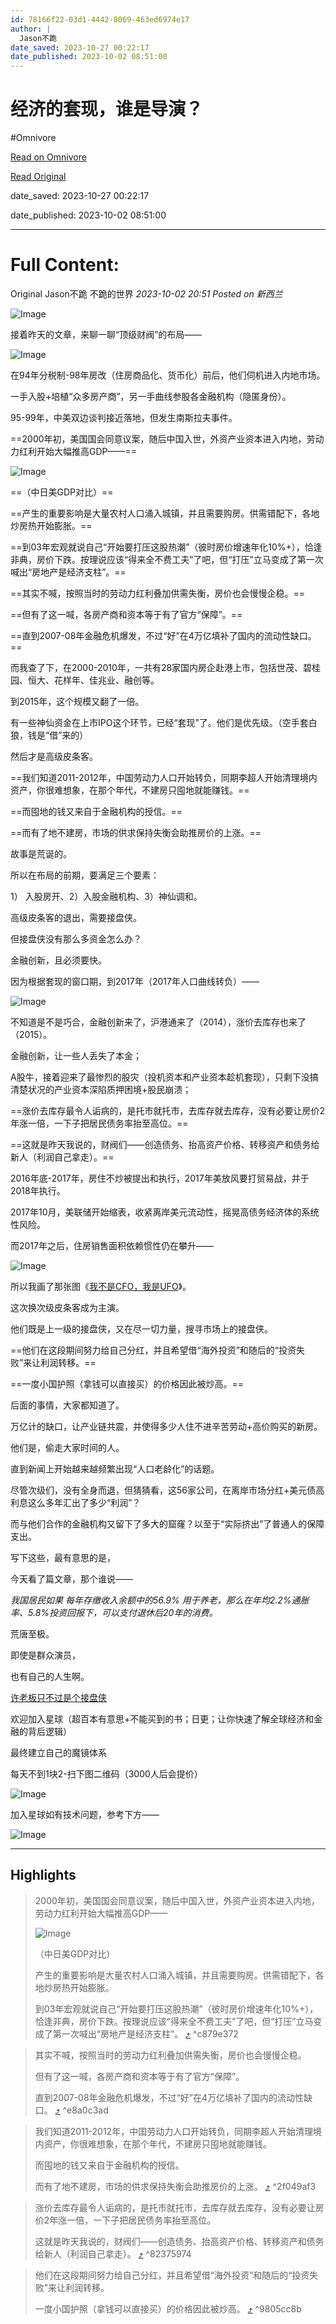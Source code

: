 ```yaml
---
id: 78166f22-03d1-4442-8069-463ed6974e17
author: |
  Jason不跪
date_saved: 2023-10-27 00:22:17
date_published: 2023-10-02 08:51:00
---
```


# 经济的套现，谁是导演？
#Omnivore

[Read on Omnivore](https://omnivore.app/me/-18b6f5e5ef2)

[Read Original](https://mp.weixin.qq.com/s?__biz=MzkwOTU2NzM0NQ%3D%3D&chksm=c139f69df64e7f8b4065d32e7f0c19af73034abb7a8913329b4684dbe9bd827cf8b520b00e0c&idx=1&mid=2247484035&scene=21&sn=bef2dee7bea10444108fa88985d2f947)

date_saved: 2023-10-27 00:22:17

date_published: 2023-10-02 08:51:00

--- 

# Full Content: 

Original Jason不跪  不跪的世界 _2023-10-02 20:51_ _Posted on 新西兰_ 

![Image](https://proxy-prod.omnivore-image-cache.app/0x0,sd_Dm82wCOtQqypL2oqm4UuwQBwfRhmBKwojhoXx2GdU/https://mmbiz.qpic.cn/mmbiz_jpg/H9ujOOo7THjt6u3F56C6XRLpLnWq1HZNibxiaolfsgKEoMibjsaia5rhpp4uY2gHCcETKW9OVSM3JcuhtEia1ic2ZgLg/640?wx_fmt=jpeg)

接着昨天的文章，来聊一聊“顶级财阀”的布局——

![Image](https://proxy-prod.omnivore-image-cache.app/0x0,sJxAU6TavOWj7yoPT5jZaJoDSPF7VWgn2dlBAlT-Bvls/https://mmbiz.qpic.cn/mmbiz_png/H9ujOOo7THjt6u3F56C6XRLpLnWq1HZN6RpfDMlwWicib2KiaGrEVk4UBcSic5v5K0AiaGjP1xqBqQWLjPeiciaqQsktQ/640?wx_fmt=png)

在94年分税制-98年房改（住房商品化、货币化）前后，他们伺机进入内地市场。

一手入股+培植“众多房产商”，另一手曲线参股各金融机构（隐匿身份）。

95-99年，中美双边谈判接近落地，但发生南斯拉夫事件。

==2000年初，美国国会同意议案，随后中国入世，外资产业资本进入内地，劳动力红利开始大幅推高GDP——==

![Image](https://proxy-prod.omnivore-image-cache.app/0x0,sFDwIjDISIKzFG3TUGhf9BkytH9jiduxjH3k6RV1e6sc/https://mmbiz.qpic.cn/mmbiz_png/H9ujOOo7THjt6u3F56C6XRLpLnWq1HZNokNtGJLH6s3d5VXnVOWIB25y8wyPyBYQJmw572XviaLibmENafUrOUaA/640?wx_fmt=png)

==（中日美GDP对比）==

==产生的重要影响是大量农村人口涌入城镇，并且需要购房。供需错配下，各地炒房热开始膨胀。==

==到03年宏观就说自己“开始要打压这股热潮”（彼时房价增速年化10%+），恰逢非典，房价下跌。按理说应该“得来全不费工夫”了吧，但“打压”立马变成了第一次喊出“房地产是经济支柱”。==

==其实不喊，按照当时的劳动力红利叠加供需失衡，房价也会慢慢企稳。==

==但有了这一喊，各房产商和资本等于有了官方“保障”。==

==直到2007-08年金融危机爆发，不过“好”在4万亿填补了国内的流动性缺口。==

而我查了下，在2000-2010年，一共有28家国内房企赴港上市，包括世茂、碧桂园、恒大、花样年、佳兆业、融创等。

到2015年，这个规模又翻了一倍。

有一些神仙资金在上市IPO这个环节，已经“套现”了。他们是优先级。（空手套白狼，钱是“借”来的）

然后才是高级皮条客。

==我们知道2011-2012年，中国劳动力人口开始转负，同期李超人开始清理境内资产，你很难想象，在那个年代，不建房只囤地就能赚钱。==

==而囤地的钱又来自于金融机构的授信。==

==而有了地不建房，市场的供求保持失衡会助推房价的上涨。==

故事是荒诞的。

所以在布局的前期，要满足三个要素：

1） 入股房开、2）入股金融机构、3）神仙调和。

高级皮条客的退出，需要接盘侠。

但接盘侠没有那么多资金怎么办？

金融创新，且必须要快。

因为根据套现的窗口期，到2017年（2017年人口曲线转负）——

![Image](https://proxy-prod.omnivore-image-cache.app/0x0,sNAZmpprmNJycHGI3E_bQtQRDpCLxZCrkvHU_H9nfhYU/https://mmbiz.qpic.cn/mmbiz_png/H9ujOOo7THjt6u3F56C6XRLpLnWq1HZNewQaVmWSAiaRiam3U1cs6yWjPENnalwOyZJyaI2rz4Nq3IeibCXgQs5Jg/640?wx_fmt=png)

不知道是不是巧合，金融创新来了，沪港通来了（2014），涨价去库存也来了（2015）。

金融创新，让一些人丢失了本金；

A股牛，接着迎来了最惨烈的股灾（投机资本和产业资本趁机套现），只剩下没搞清楚状况的产业资本深陷质押困境+股民崩溃；

==涨价去库存最令人诟病的，是托市就托市，去库存就去库存，没有必要让房价2年涨一倍，一下子把居民债务率抬至高位。==

==这就是昨天我说的，财阀们——创造债务、抬高资产价格、转移资产和债务给新人（利润自己拿走）。==

2016年底-2017年，房住不炒被提出和执行，2017年美放风要打贸易战，并于2018年执行。

2017年10月，美联储开始缩表，收紧离岸美元流动性，摇晃高债务经济体的系统性风险。

而2017年之后，住房销售面积依赖惯性仍在攀升——

![Image](https://proxy-prod.omnivore-image-cache.app/0x0,sBklIJuxy_7D0FPjHQPaQYfnLu4Oh2TbZVhI8nqUCwbY/https://mmbiz.qpic.cn/mmbiz_png/H9ujOOo7THjt6u3F56C6XRLpLnWq1HZNahK9LhkLJUVda7GZcUKYbFTbpXbtT79rtqvM4sNnVBkVbH5fkGSIpw/640?wx_fmt=png)

所以我画了那张图《[我不是CFO，我是UFO](http://mp.weixin.qq.com/s?%5F%5Fbiz=Mzg3NzA0ODY3NA==&mid=2247494622&idx=2&sn=efe610463bb8e43c6954abda9c5820d9&chksm=cf2a4dd3f85dc4c50e187c64de7a9d086d647eec7f04edb8e87b35d428de40cb89fc7cb03fa8&scene=21#wechat%5Fredirect)》。 

这次换次级皮条客成为主演。

他们既是上一级的接盘侠，又在尽一切力量，搜寻市场上的接盘侠。

==他们在这段期间努力给自己分红，并且希望借“海外投资”和随后的“投资失败”来让利润转移。==

==一度小国护照（拿钱可以直接买）的价格因此被炒高。==

后面的事情，大家都知道了。

万亿计的缺口，让产业链共震，并使得多少人住不进辛苦劳动+高价购买的新房。

他们是，偷走大家时间的人。

直到新闻上开始越来越频繁出现“人口老龄化”的话题。

尽管次级们，没有全身而退，但猜猜看，这56家公司，在离岸市场分红+美元债高利息这么多年汇出了多少“利润”？

而与他们合作的金融机构又留下了多大的窟窿？以至于“实际挤出”了普通人的保障支出。

写下这些，最有意思的是，

今天看了篇文章，那个谁说——

_我国居民如果_ _每年存缴收入余额中的56.9%_ _用于养老，那么在年均2.2%通胀率、5.8%投资回报下，可以支付退休后20年的消费。_

荒唐至极。

即使是群众演员，

也有自己的人生啊。

[许老板只不过是个接盘侠](http://mp.weixin.qq.com/s?%5F%5Fbiz=MzkwOTU2NzM0NQ==&mid=2247484018&idx=1&sn=7d888ec7f8514804763f13e8e388b4c8&chksm=c139f66cf64e7f7a5c8431a1711a4ee61b580e7172576e621240a4ca8ac03d3f1d0c7c95fd19&scene=21#wechat%5Fredirect)  

欢迎加入星球（超百本有意思+不能买到的书；日更；让你快速了解全球经济和金融的背后逻辑）

最终建立自己的魔镜体系

每天不到1块2-扫下图二维码（3000人后会提价）

![Image](https://proxy-prod.omnivore-image-cache.app/0x0,srz3xBgAcmlOC6C7wCcPOTPXAwpx5EYgRd6sRVZIGftA/https://mmbiz.qpic.cn/mmbiz_jpg/H9ujOOo7THjt6u3F56C6XRLpLnWq1HZNCqTQEmfPoFshjLonPxFGncUTUJ7QwxH9CTtWJ6IkdiawavgKP7Df8Rw/640?wx_fmt=jpeg)

加入星球如有技术问题，参考下方——

![Image](https://proxy-prod.omnivore-image-cache.app/0x0,sH3nV_MZsBmE7R7JbqTucrR0zzPLxCNRM6lvck1sxcMo/https://mmbiz.qpic.cn/mmbiz_png/ZdVicjJ0eCjlNeibVrvibiaelPdVibNxMTaWe4wSLVTLNSTRbETgtZ6jFvUEhgg2NhfRrLDuNhMBkKXpRACSoRRl1aA/640?wx_fmt=png&wxfrom=5&wx_lazy=1&wx_co=1)

---

## Highlights

> 2000年初，美国国会同意议案，随后中国入世，外资产业资本进入内地，劳动力红利开始大幅推高GDP——
> 
> ![Image](https://proxy-prod.omnivore-image-cache.app/0x0,sFDwIjDISIKzFG3TUGhf9BkytH9jiduxjH3k6RV1e6sc/https://mmbiz.qpic.cn/mmbiz_png/H9ujOOo7THjt6u3F56C6XRLpLnWq1HZNokNtGJLH6s3d5VXnVOWIB25y8wyPyBYQJmw572XviaLibmENafUrOUaA/640?wx_fmt=png)
> 
> （中日美GDP对比）
> 
> 产生的重要影响是大量农村人口涌入城镇，并且需要购房。供需错配下，各地炒房热开始膨胀。
> 
> 到03年宏观就说自己“开始要打压这股热潮”（彼时房价增速年化10%+），恰逢非典，房价下跌。按理说应该“得来全不费工夫”了吧，但“打压”立马变成了第一次喊出“房地产是经济支柱”。 [⤴️](https://omnivore.app/me/-18b6f5e5ef2#c879e372-984a-4098-8fad-c42140a7243e)  ^c879e372

> 其实不喊，按照当时的劳动力红利叠加供需失衡，房价也会慢慢企稳。
> 
> 但有了这一喊，各房产商和资本等于有了官方“保障”。
> 
> 直到2007-08年金融危机爆发，不过“好”在4万亿填补了国内的流动性缺口。 [⤴️](https://omnivore.app/me/-18b6f5e5ef2#e8a0c3ad-04d9-49ad-85e2-6c5c78a96bd8)  ^e8a0c3ad

> 我们知道2011-2012年，中国劳动力人口开始转负，同期李超人开始清理境内资产，你很难想象，在那个年代，不建房只囤地就能赚钱。
> 
> 而囤地的钱又来自于金融机构的授信。
> 
> 而有了地不建房，市场的供求保持失衡会助推房价的上涨。 [⤴️](https://omnivore.app/me/-18b6f5e5ef2#2f049af3-d1fb-4a10-b3eb-f7acb3d0fe4e)  ^2f049af3

> 涨价去库存最令人诟病的，是托市就托市，去库存就去库存，没有必要让房价2年涨一倍，一下子把居民债务率抬至高位。
> 
> 这就是昨天我说的，财阀们——创造债务、抬高资产价格、转移资产和债务给新人（利润自己拿走）。 [⤴️](https://omnivore.app/me/-18b6f5e5ef2#82375974-fd68-4707-9a6f-5e8a9880e50b)  ^82375974

> 他们在这段期间努力给自己分红，并且希望借“海外投资”和随后的“投资失败”来让利润转移。
> 
> 一度小国护照（拿钱可以直接买）的价格因此被炒高。 [⤴️](https://omnivore.app/me/-18b6f5e5ef2#9805cc8b-5349-469a-81db-a496909501df)  ^9805cc8b

